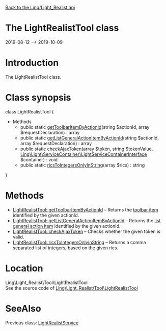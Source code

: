 [Back to the Ling/Light_Realist api](https://github.com/lingtalfi/Light_Realist/blob/master/doc/api/Ling/Light_Realist.md)



The LightRealistTool class
================
2019-08-12 --> 2019-10-09






Introduction
============

The LightRealistTool class.



Class synopsis
==============


class <span class="pl-k">LightRealistTool</span>  {

- Methods
    - public static [getToolbarItemByActionId](https://github.com/lingtalfi/Light_Realist/blob/master/doc/api/Ling/Light_Realist/Tool/LightRealistTool/getToolbarItemByActionId.md)(string $actionId, array $requestDeclaration) : array
    - public static [getListGeneralActionItemByActionId](https://github.com/lingtalfi/Light_Realist/blob/master/doc/api/Ling/Light_Realist/Tool/LightRealistTool/getListGeneralActionItemByActionId.md)(string $actionId, array $requestDeclaration) : array
    - public static [checkAjaxToken](https://github.com/lingtalfi/Light_Realist/blob/master/doc/api/Ling/Light_Realist/Tool/LightRealistTool/checkAjaxToken.md)(array $token, string $tokenValue, [Ling\Light\ServiceContainer\LightServiceContainerInterface](https://github.com/lingtalfi/Light/blob/master/doc/api/Ling/Light/ServiceContainer/LightServiceContainerInterface.md) $container) : void
    - public static [ricsToIntegersOnlyInString](https://github.com/lingtalfi/Light_Realist/blob/master/doc/api/Ling/Light_Realist/Tool/LightRealistTool/ricsToIntegersOnlyInString.md)(array $rics) : string

}






Methods
==============

- [LightRealistTool::getToolbarItemByActionId](https://github.com/lingtalfi/Light_Realist/blob/master/doc/api/Ling/Light_Realist/Tool/LightRealistTool/getToolbarItemByActionId.md) &ndash; Returns the [toolbar item](https://github.com/lingtalfi/Light_Realist/blob/master/doc/pages/list-action-handler-conception-notes.md#the-toolbar-item) identified by the given actionId.
- [LightRealistTool::getListGeneralActionItemByActionId](https://github.com/lingtalfi/Light_Realist/blob/master/doc/api/Ling/Light_Realist/Tool/LightRealistTool/getListGeneralActionItemByActionId.md) &ndash; Returns the [list general action item](https://github.com/lingtalfi/Light_Realist/blob/master/doc/pages/realist-conception-notes.md#list-general-actions) identified by the given actionId.
- [LightRealistTool::checkAjaxToken](https://github.com/lingtalfi/Light_Realist/blob/master/doc/api/Ling/Light_Realist/Tool/LightRealistTool/checkAjaxToken.md) &ndash; Checks whether the given token is valid.
- [LightRealistTool::ricsToIntegersOnlyInString](https://github.com/lingtalfi/Light_Realist/blob/master/doc/api/Ling/Light_Realist/Tool/LightRealistTool/ricsToIntegersOnlyInString.md) &ndash; Returns a comma separated list of integers, based on the given rics.





Location
=============
Ling\Light_Realist\Tool\LightRealistTool<br>
See the source code of [Ling\Light_Realist\Tool\LightRealistTool](https://github.com/lingtalfi/Light_Realist/blob/master/Tool/LightRealistTool.php)



SeeAlso
==============
Previous class: [LightRealistService](https://github.com/lingtalfi/Light_Realist/blob/master/doc/api/Ling/Light_Realist/Service/LightRealistService.md)<br>
